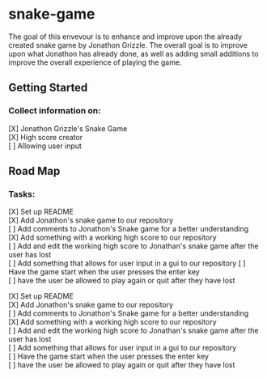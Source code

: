# snake-game
The goal of this envevour is to enhance and improve upon the already created snake game by Jonathon Grizzle. The overall goal is to
improve upon what Jonathon has already done, as well as adding small additions to improve the overall experience of playing the game.

## Getting Started

### Collect information on:

[X] Jonathon Grizzle's Snake Game  
[X] High score creator  
[ ] Allowing user input  

## Road Map

### Tasks:

 [X] Set up README  
 [X] Add Jonathon's snake game to our repository		
 [ ] Add comments to Jonathon's Snake game for a better understanding	 
 [X] Add something with a working high score to our repository	 
 [ ] Add and edit the working high score to Jonathan's snake game after the user has lost		
 [ ] Add something that allows for user input in a gui to our repository 
 [ ] Have the game start when the user presses the enter key	 
 [ ] have the user be allowed to play again or quit after they have lost		  
 
[X] Set up README  
[X] Add Jonathon's snake game to our repository		
[ ] Add comments to Jonathon's Snake game for a better understanding		
[X] Add something with a working high score to our repository		
[ ] Add and edit the working high score to Jonathan's snake game after the user has lost		
[ ] Add something that allows for user input in a gui to our repository 	
[ ] Have the game start when the user presses the enter key		
[ ] have the user be allowed to play again or quit after they have lost		
